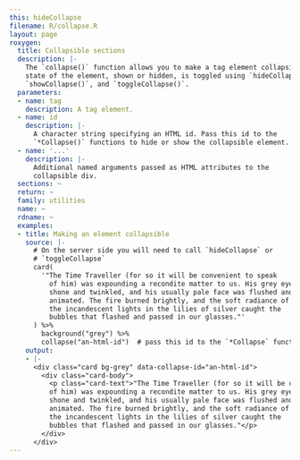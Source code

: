 ```yaml
---
this: hideCollapse
filename: R/collapse.R
layout: page
roxygen:
  title: Collapsible sections
  description: |-
    The `collapse()` function allows you to make a tag element collapsible. The
    state of the element, shown or hidden, is toggled using `hideCollapse()`,
    `showCollapse()`, and `toggleCollapse()`.
  parameters:
  - name: tag
    description: A tag element.
  - name: id
    description: |-
      A character string specifying an HTML id. Pass this id to the
      `*Collapse()` functions to hide or show the collapsible element.
  - name: '...'
    description: |-
      Additional named arguments passed as HTML attributes to the
      collapsible div.
  sections: ~
  return: ~
  family: utilities
  name: ~
  rdname: ~
  examples:
  - title: Making an element collapsible
    source: |-
      # On the server side you will need to call `hideCollapse` or
      # `toggleCollapse`
      card(
        '"The Time Traveller (for so it will be convenient to speak
          of him) was expounding a recondite matter to us. His grey eyes
          shone and twinkled, and his usually pale face was flushed and
          animated. The fire burned brightly, and the soft radiance of
          the incandescent lights in the lilies of silver caught the
          bubbles that flashed and passed in our glasses."'
      ) %>%
        background("grey") %>%
        collapse("an-html-id")  # pass this id to the `*Collapse` function
    output:
    - |-
      <div class="card bg-grey" data-collapse-id="an-html-id">
        <div class="card-body">
          <p class="card-text">"The Time Traveller (for so it will be convenient to speak
          of him) was expounding a recondite matter to us. His grey eyes
          shone and twinkled, and his usually pale face was flushed and
          animated. The fire burned brightly, and the soft radiance of
          the incandescent lights in the lilies of silver caught the
          bubbles that flashed and passed in our glasses."</p>
        </div>
      </div>
---
```

